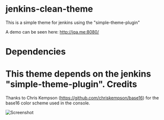 jenkins-clean-theme
=================

This is a simple theme for jenkins using the "simple-theme-plugin"

A demo can be seen here: http://jqa.me:8080/

Dependencies
=================

This theme depends on the jenkins "simple-theme-plugin".
Credits
=================

Thanks to Chris Kempson (https://github.com/chriskempson/base16) for the base16 color scheme used in the console.

![Screenshot](http://jqa.me/jenkins/screenshot.png)
